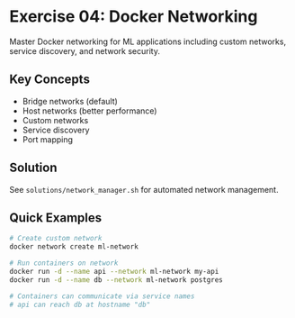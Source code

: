 # Exercise 04: Docker Networking

Master Docker networking for ML applications including custom networks, service discovery, and network security.

## Key Concepts
- Bridge networks (default)
- Host networks (better performance)
- Custom networks
- Service discovery
- Port mapping

## Solution
See `solutions/network_manager.sh` for automated network management.

## Quick Examples

```bash
# Create custom network
docker network create ml-network

# Run containers on network
docker run -d --name api --network ml-network my-api
docker run -d --name db --network ml-network postgres

# Containers can communicate via service names
# api can reach db at hostname "db"
```
